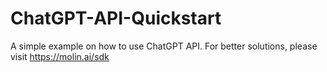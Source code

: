 # ChatGPT-API-Quickstart
A simple example on how to use ChatGPT API. For better solutions, please visit https://molin.ai/sdk
